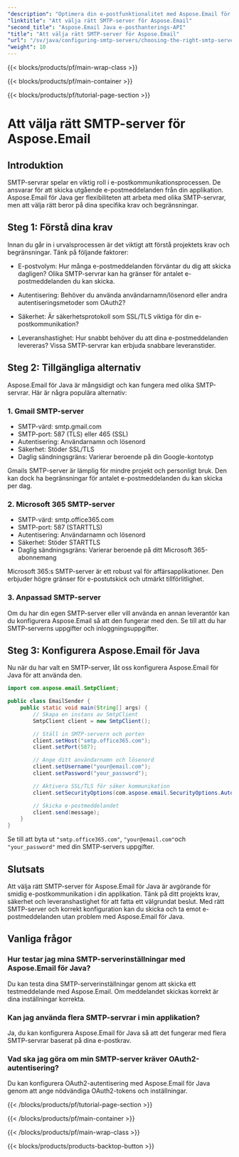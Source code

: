 ```yaml
---
"description": "Optimera din e-postfunktionalitet med Aspose.Email för Java. Lär dig hur du väljer rätt SMTP-server och skickar e-post utan ansträngning."
"linktitle": "Att välja rätt SMTP-server för Aspose.Email"
"second_title": "Aspose.Email Java e-posthanterings-API"
"title": "Att välja rätt SMTP-server för Aspose.Email"
"url": "/sv/java/configuring-smtp-servers/choosing-the-right-smtp-server/"
"weight": 10
---
```


{{< blocks/products/pf/main-wrap-class >}}

{{< blocks/products/pf/main-container >}}

{{< blocks/products/pf/tutorial-page-section >}}

# Att välja rätt SMTP-server för Aspose.Email


## Introduktion

SMTP-servrar spelar en viktig roll i e-postkommunikationsprocessen. De ansvarar för att skicka utgående e-postmeddelanden från din applikation. Aspose.Email för Java ger flexibiliteten att arbeta med olika SMTP-servrar, men att välja rätt beror på dina specifika krav och begränsningar.

## Steg 1: Förstå dina krav

Innan du går in i urvalsprocessen är det viktigt att förstå projektets krav och begränsningar. Tänk på följande faktorer:

- E-postvolym: Hur många e-postmeddelanden förväntar du dig att skicka dagligen? Olika SMTP-servrar kan ha gränser för antalet e-postmeddelanden du kan skicka.

- Autentisering: Behöver du använda användarnamn/lösenord eller andra autentiseringsmetoder som OAuth2?

- Säkerhet: Är säkerhetsprotokoll som SSL/TLS viktiga för din e-postkommunikation?

- Leveranshastighet: Hur snabbt behöver du att dina e-postmeddelanden levereras? Vissa SMTP-servrar kan erbjuda snabbare leveranstider.

## Steg 2: Tillgängliga alternativ

Aspose.Email för Java är mångsidigt och kan fungera med olika SMTP-servrar. Här är några populära alternativ:

### 1. Gmail SMTP-server

- SMTP-värd: smtp.gmail.com
- SMTP-port: 587 (TLS) eller 465 (SSL)
- Autentisering: Användarnamn och lösenord
- Säkerhet: Stöder SSL/TLS
- Daglig sändningsgräns: Varierar beroende på din Google-kontotyp

Gmails SMTP-server är lämplig för mindre projekt och personligt bruk. Den kan dock ha begränsningar för antalet e-postmeddelanden du kan skicka per dag.

### 2. Microsoft 365 SMTP-server

- SMTP-värd: smtp.office365.com
- SMTP-port: 587 (STARTTLS)
- Autentisering: Användarnamn och lösenord
- Säkerhet: Stöder STARTTLS
- Daglig sändningsgräns: Varierar beroende på ditt Microsoft 365-abonnemang

Microsoft 365:s SMTP-server är ett robust val för affärsapplikationer. Den erbjuder högre gränser för e-postutskick och utmärkt tillförlitlighet.

### 3. Anpassad SMTP-server

Om du har din egen SMTP-server eller vill använda en annan leverantör kan du konfigurera Aspose.Email så att den fungerar med den. Se till att du har SMTP-serverns uppgifter och inloggningsuppgifter.

## Steg 3: Konfigurera Aspose.Email för Java

Nu när du har valt en SMTP-server, låt oss konfigurera Aspose.Email för Java för att använda den.

```java
import com.aspose.email.SmtpClient;

public class EmailSender {
    public static void main(String[] args) {
        // Skapa en instans av SmtpClient
        SmtpClient client = new SmtpClient();

        // Ställ in SMTP-servern och porten
        client.setHost("smtp.office365.com");
        client.setPort(587);

        // Ange ditt användarnamn och lösenord
        client.setUsername("your@email.com");
        client.setPassword("your_password");

        // Aktivera SSL/TLS för säker kommunikation
        client.setSecurityOptions(com.aspose.email.SecurityOptions.Auto);

        // Skicka e-postmeddelandet
        client.send(message);
    }
}
```

Se till att byta ut `"smtp.office365.com"`, `"your@email.com"`och `"your_password"` med din SMTP-servers uppgifter.

## Slutsats

Att välja rätt SMTP-server för Aspose.Email för Java är avgörande för smidig e-postkommunikation i din applikation. Tänk på ditt projekts krav, säkerhet och leveranshastighet för att fatta ett välgrundat beslut. Med rätt SMTP-server och korrekt konfiguration kan du skicka och ta emot e-postmeddelanden utan problem med Aspose.Email för Java.

## Vanliga frågor

### Hur testar jag mina SMTP-serverinställningar med Aspose.Email för Java?

Du kan testa dina SMTP-serverinställningar genom att skicka ett testmeddelande med Aspose.Email. Om meddelandet skickas korrekt är dina inställningar korrekta.

### Kan jag använda flera SMTP-servrar i min applikation?

Ja, du kan konfigurera Aspose.Email för Java så att det fungerar med flera SMTP-servrar baserat på dina e-postkrav.

### Vad ska jag göra om min SMTP-server kräver OAuth2-autentisering?

Du kan konfigurera OAuth2-autentisering med Aspose.Email för Java genom att ange nödvändiga OAuth2-tokens och inställningar.

{{< /blocks/products/pf/tutorial-page-section >}}

{{< /blocks/products/pf/main-container >}}

{{< /blocks/products/pf/main-wrap-class >}}

{{< blocks/products/products-backtop-button >}}